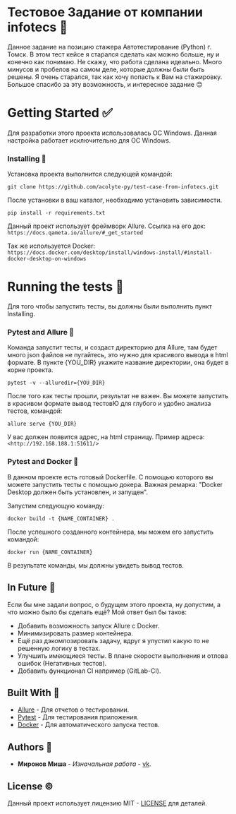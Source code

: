 # Тестовое Задание от компании infotecs 📄
Данное задание на позицию стажера Автотестирование (Python) г. Томск.
В этом тест кейсе я старался сделать как можно больше, ну и конечно как понимаю. Не скажу, что работа
сделана идеально. Много минусов и пробелов на самом деле, которые должны были быть решены.
Я очень старался, так как хочу попасть к Вам на стажировку. Большое спасибо за эту возможность, и интересное задание 😊

# Getting Started ✅
Для разработки этого проекта использовалась ОС Windows. Данная настройка работает исключительно для ОС Windows.

### Installing 🔨
Установка проекта выполнится следующей командой:
```
git clone https://github.com/acolyte-py/test-case-from-infotecs.git
```
После установки в ваш каталог, необходимо установить зависимости.
```
pip install -r requirements.txt
```
Данный проект использует фреймворк Allure. Ссылка на его док:
``
https://docs.qameta.io/allure/#_get_started
``

Так же используется Docker:
``
https://docs.docker.com/desktop/install/windows-install/#install-docker-desktop-on-windows
``

# Running the tests 🐾
Для того чтобы запустить тесты, вы должны были выполнить пункт Installing.

### Pytest and Allure 🔴
Команда запустит тесты, и создаст директорию для Allure, там будет много json файлов не пугайтесь, это нужно
для красивого вывода в html формате. В пункте {YOU_DIR} укажите название директории, она будет в корне проекта.
```
pytest -v --alluredir={YOU_DIR}
```
После того как тесты прошли, результат не важен. Вы можете запустить в красивом формате вывод тестовЮ для глубого и удобно анализа тестов, командой:
```
allure serve {YOU_DIR}
```
У вас должен появится адрес, на html страницу. Пример адреса:
``
<http://192.168.188.1:51611/>
``

### Pytest and Docker 🔵
В данном проекте есть готовый Dockerfile. С помощью которого вы можете запустить тесты
с помощью докера. Важная ремарка: "Docker Desktop должен быть установлен, и запущен".

Запустим следующую команду:
```
docker build -t {NAME_CONTAINER} .
```

После успешного созданного контейнера, мы можем его запустить командой:
```
docker run {NAME_CONTAINER}
```

В результате команды, мы должны увидеть вывод тестов.

## In Future 📌
Если бы мне задали вопрос, о будущем этого проекта, ну допустим, а что можно было бы сделать ещё?
Мой ответ был бы таков:
* Добавить возможность запуск Allure с Docker.
* Минимизировать размер контейнера.
* Ещё раз дэкомпозировать задачу, вдруг я упустил какую то не решенную логику в тестах.
* Улучшить имеющиеся тесты. В плане скорости выполнения и отлова ошибок (Негативных тестов).
* Добавить функционал CI например (GitLab-CI).

## Built With 🔧
* [Allure](https://docs.qameta.io/allure/) - Для отчетов о тестировании.
* [Pytest](https://docs.pytest.org/en/7.1.x/) - Для тестирования приложения.
* [Docker](https://docs.docker.com/) - Для автоматического запуска тестов.

## Authors 🗿

* **Миронов Миша** - *Изначальная работа* - [vk](https://vk.com/spikedt).

## License ©

Данный проект использует лицензию MIT - [LICENSE](LICENSE) для деталей.
